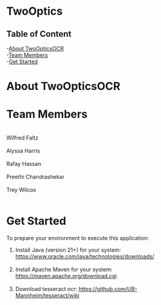 # TwoOptics

## Table of Content

-[About TwoOpticsOCR](#about-twoopticsocr)<br>
-[Team Members](#team-members)<br>
-[Get Started](#get-started)<br>

# About TwoOpticsOCR

# Team Members

<br>Wilfred Faltz <br><br>
Alyssa Harris <br><br>
Rafay Hassan <br><Br>
Preethi Chandrashekar<br><br>
Trey Wilcox <br><br>

# Get Started

To prepare your environment to execute this application:<br>
1. Install Java (version 21+) for your system: https://www.oracle.com/java/technologies/downloads/
   <br><br>
2. Install Apache Maven for your system: 
https://maven.apache.org/download.cgi
<br><br>
3. Download tesseract ocr:
   https://github.com/UB-Mannheim/tesseract/wiki